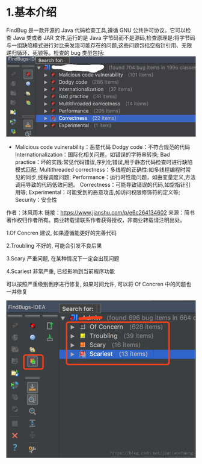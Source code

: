 # 1.基本介绍
FindBug 是一款开源的 Java 代码检查工具,遵循 GNU 公共许可协议。它可以检查 Java 类或者 JAR 文件,运行的是 Java 字节码而不是源码,检查原理是:将字节码与一组缺陷模式进行对比来发现可能存在的问题,这些问题包括空指针引用、无限递归循环、死锁等。检查的 bug 类型包括:
![img](/static/image/2139461-2b1f7a4e8aa911a7.webp)
* Malicious code vulnerability：恶意代码
Dodgy code：不符合规范的代码
Internationalization：国际化相关问题，如错误的字符串转换;
Bad practice：坏的实践:常见代码错误,序列化错误,用于静态代码检查时进行缺陷模式匹配;
Multithreaded correctness：多线程的正确性:如多线程编程时常见的同步,线程调度问题;
Performance：运行时性能问题，如由变量定义,方法调用导致的代码低效问题。
Correctness：可能导致错误的代码,如空指针引用等;
Experimental：可能受到的恶意攻击,如访问权限修饰符的定义等;
Security：安全性

作者：沐风雨木
链接：https://www.jianshu.com/p/e6c264134602
来源：简书
著作权归作者所有。商业转载请联系作者获得授权，非商业转载请注明出处。


1.Of Concren 建议, 如果遵循能更好的完善代码

2.Troubling 不好的, 可能会引发不良后果

3.Scary 严重问题, 在某种情况下一定会出现问题

4.Scariest 非常严重, 已经影响到当前程序功能

可以按照严重级别倒序进行修复, 如果时间允许, 可以将 Of Concren 中的问题也一并修复

![img](/static/image/20180720151945178.png)



